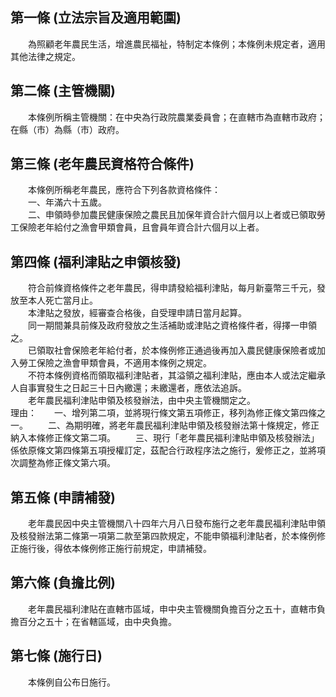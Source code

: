 第一條 (立法宗旨及適用範圍)
---------------------------
　　為照顧老年農民生活，增進農民福祉，特制定本條例；本條例未規定者，適用其他法律之規定。  


第二條 (主管機關)
-----------------
　　本條例所稱主管機關：在中央為行政院農業委員會；在直轄市為直轄市政府；在縣（市）為縣（市）政府。  


第三條 (老年農民資格符合條件)
-----------------------------
　　本條例所稱老年農民，應符合下列各款資格條件：  
　　一、年滿六十五歲。  
　　二、申領時參加農民健康保險之農民且加保年資合計六個月以上者或已領取勞工保險老年給付之漁會甲類會員，且會員年資合計六個月以上者。  


第四條 (福利津貼之申領核發)
---------------------------
　　符合前條資格條件之老年農民，得申請發給福利津貼，每月新臺幣三千元，發放至本人死亡當月止。  
　　本津貼之發放，經審查合格後，自受理申請日當月起算。  
　　同一期間兼具前條及政府發放之生活補助或津貼之資格條件者，得擇一申領之。  
　　已領取社會保險老年給付者，於本條例修正通過後再加入農民健康保險者或加入勞工保險之漁會甲類會員，不適用本條例之規定。  
　　不符本條例資格而領取福利津貼者，其溢領之福利津貼，應由本人或法定繼承人自事實發生之日起三十日內繳還；未繳還者，應依法追訴。  
　　老年農民福利津貼申領及核發辦法，由中央主管機關定之。  
理由：　　一、增列第二項，並將現行條文第五項修正，移列為修正條文第四條之一。
　　二、為期明確，將老年農民福利津貼申領及核發辦法第十條規定，修正納入本條修正條文第二項。
　　三、現行「老年農民福利津貼申領及核發辦法」係依原條文第四條第五項授權訂定，茲配合行政程序法之施行，爰修正之，並將項次調整為修正條文第六項。

第五條 (申請補發)
-----------------
　　老年農民因中央主管機關八十四年六月八日發布施行之老年農民福利津貼申領及核發辦法第二條第一項第二款至第四款規定，不能申領福利津貼者，於本條例修正施行後，得依本條例修正施行前規定，申請補發。  


第六條 (負擔比例)
-----------------
　　老年農民福利津貼在直轄市區域，申中央主管機關負擔百分之五十，直轄市負擔百分之五十；在省轄區域，由中央負擔。  


第七條 (施行日)
---------------
　　本條例自公布日施行。